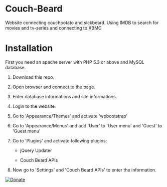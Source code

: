 Couch-Beard
===========

Website connecting couchpotato and sickbeard. Using IMDB to search for movies and tv-series and connecting to XBMC


Installation
===========
First you need an apache server with PHP 5.3 or above and MySQL database.

1. Download this repo.

2. Open browser and connect to the page.

3. Enter database informations and site informations.

4. Login to the website.

5. Go to 'Appearance/Themes' and activate 'wpbootstrap'

6. Go to 'Appearance/Menus' and add 'User' to 'User menu' and 'Guest' to 'Guest menu'

7. Go to 'Plugins' and activate following plugins:

    - jQuery Updater
    
    - Couch Beard APIs
    
8. Now go to 'Settings' and 'Couch Beard APIs' to enter the information.


[![Donate](https://www.paypalobjects.com/en_US/i/btn/btn_donate_LG.gif)](https://www.paypal.com/dk/cgi-bin/webscr?cmd=_flow&SESSION=D1UVPvXkDBbeUoW-pOIiviXJAFT2PmPIe7CjjuYi_MYkRgvAid0ZjL32lrG&dispatch=5885d80a13c0db1f8e263663d3faee8d14f86393d55a810282b64afed84968ec)

